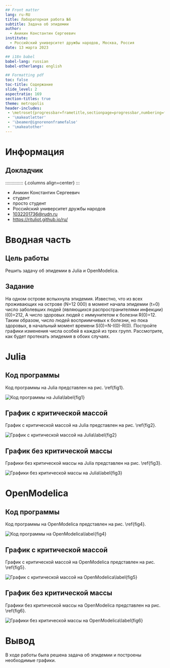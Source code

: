 ```yaml
---
## Front matter
lang: ru-RU
title: Лабораторная работа №6
subtitle: Задача об эпидемии
author:
  - Аникин Константин Сергеевич
institute:
  - Российский университет дружбы народов, Москва, Россия
date: 13 марта 2023

## i18n babel
babel-lang: russian
babel-otherlangs: english

## Formatting pdf
toc: false
toc-title: Содержание
slide_level: 2
aspectratio: 169
section-titles: true
theme: metropolis
header-includes:
 - \metroset{progressbar=frametitle,sectionpage=progressbar,numbering=fraction}
 - '\makeatletter'
 - '\beamer@ignorenonframefalse'
 - '\makeatother'
---
```


# Информация

## Докладчик

:::::::::::::: {.columns align=center}
::: 

  * Аникин Константин Сергеевич
  * студент
  * просто студент
  * Российский университет дружбы народов
  * [1032201736@rudn.ru](mailto:1032201736@rudn.ru)
  * <https://rituliot.github.io/ru/>


# Вводная часть

## Цель работы

Решить задачу об эпидемии в Julia и OpenModelica.

## Задание

На одном острове вспыхнула эпидемия. Известно, что из всех проживающих на острове (N=12 000) в момент начала эпидемии (t=0) число заболевших людей (являющихся распространителями инфекции) I(0)=212, А число здоровых людей с иммунитетом к болезни R(0)=12. Таким образом, число людей восприимчивых к болезни, но пока здоровых, в начальный момент времени S(0)=N-I(0)-R(0). Постройте графики изменения числа особей в каждой из трех групп. Рассмотрите, как будет протекать эпидемия в обоих случаях.

# Julia

## Код программы

Код программы на Julia представлен на рис. \ref{fig1}.

![Код программы на Julia\label{fig1}](image/1.png)

## График с критической массой

График с критической массой на Julia представлен на рис. \ref{fig2}.

![График с критической массой на Julia\label{fig2}](image/2.png)

## График без критической массы

Графики без критической массы на Julia представлен на рис. \ref{fig3}.

![Графики без критической массы на Julia\label{fig3}](image/3.png)

# OpenModelica

## Код программы

Код программы на OpenModelica представлен на рис. \ref{fig4}.

![Код программы на OpenModelica\label{fig4}](image/4.png)

## График с критической массой

График с критической массой на OpenModelica представлен на рис. \ref{fig5}.

![График с критической массой на OpenModelica\label{fig5}](image/5.png)

## График без критической массы

Графики без критической массы на OpenModelica представлен на рис. \ref{fig6}.

![Графики без критической массы на OpenModelica\label{fig6}](image/6.png)

# Вывод

В ходе работы была решена задача об эпидемии и построены необходимые графики. 